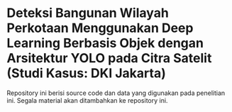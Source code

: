 # Deteksi Bangunan Wilayah Perkotaan Menggunakan Deep Learning Berbasis Objek dengan Arsitektur YOLO pada Citra Satelit (Studi Kasus: DKI Jakarta)

Repository ini berisi source code dan data yang digunakan pada penelitian ini. Segala material akan ditambahkan ke repository ini. 
